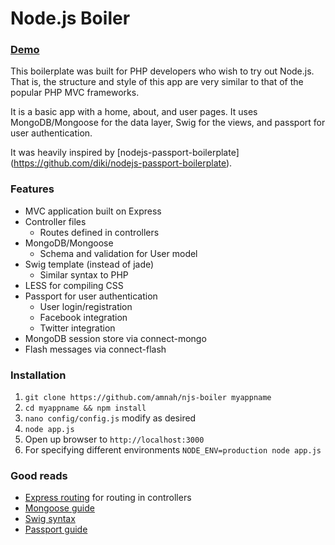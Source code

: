 Node.js Boiler
==========

### [Demo](http://njs-boiler.amnahdev.com:3000)

This boilerplate was built for PHP developers who wish to try out Node.js.
That is, the structure and style of this app are very similar to that of the
popular PHP MVC frameworks.

It is a basic app with a home, about, and user pages. It uses MongoDB/Mongoose
for the data layer, Swig for the views, and passport for user authentication.

It was heavily inspired by [nodejs-passport-boilerplate]
(https://github.com/diki/nodejs-passport-boilerplate).

### Features
* MVC application built on Express
* Controller files
    * Routes defined in controllers
* MongoDB/Mongoose
    * Schema and validation for User model
* Swig template (instead of jade)
    * Similar syntax to PHP
* LESS for compiling CSS
* Passport for user authentication
    * User login/registration
    * Facebook integration
    * Twitter integration
* MongoDB session store via connect-mongo
* Flash messages via connect-flash

### Installation
1. ```git clone https://github.com/amnah/njs-boiler myappname```
2. ```cd myappname && npm install```
3. ```nano config/config.js``` modify as desired
4. ```node app.js```
5. Open up browser to ```http://localhost:3000```
6. For specifying different environments ```NODE_ENV=production node app.js```

### Good reads
* [Express routing](http://expressjs.com/api.html#app.VERB)
for routing in controllers
* [Mongoose guide](http://mongoosejs.com/docs/guide.html)
* [Swig syntax](http://paularmstrong.github.io/swig/docs/#vriables)
* [Passport guide](http://passportjs.org/guide)